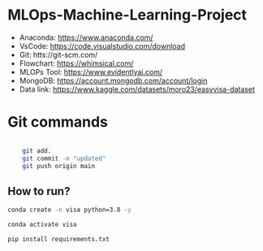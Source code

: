 # MLOps-Machine-Learning-Project

- Anaconda: https://www.anaconda.com/
- VsCode: https://code.visualstudio.com/download
- Git: htts://git-scm.com/
- Flowchart: https://whimsical.com/
- MLOPs Tool: https://www.evidentlyai.com/
- MongoDB: https://account.mongodb.com/account/login
- Data link: https://www.kaggle.com/datasets/moro23/easyvisa-dataset


# Git commands

```bash

    git add.
    git commit -m "updated"
    git push origin main

```

## How to run?

```bash
conda create -n visa python=3.8 -y
```

```bash
conda activate visa
```

```bash
pip install requirements.txt
```